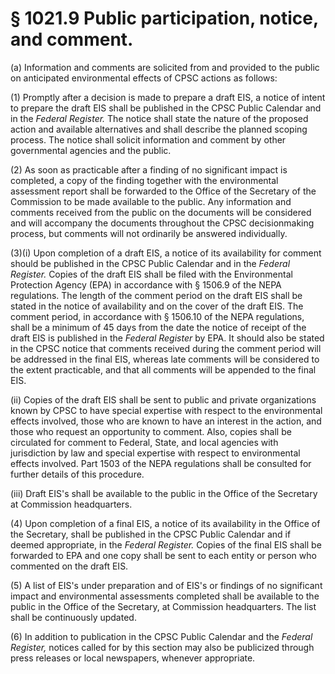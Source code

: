 # § 1021.9   Public participation, notice, and comment.

(a) Information and comments are solicited from and provided to the public on anticipated environmental effects of CPSC actions as follows:


(1) Promptly after a decision is made to prepare a draft EIS, a notice of intent to prepare the draft EIS shall be published in the CPSC Public Calendar and in the _Federal Register._ The notice shall state the nature of the proposed action and available alternatives and shall describe the planned scoping process. The notice shall solicit information and comment by other governmental agencies and the public.


(2) As soon as practicable after a finding of no significant impact is completed, a copy of the finding together with the environmental assessment report shall be forwarded to the Office of the Secretary of the Commission to be made available to the public. Any information and comments received from the public on the documents will be considered and will accompany the documents throughout the CPSC decisionmaking process, but comments will not ordinarily be answered individually.


(3)(i) Upon completion of a draft EIS, a notice of its availability for comment should be published in the CPSC Public Calendar and in the _Federal Register._ Copies of the draft EIS shall be filed with the Environmental Protection Agency (EPA) in accordance with § 1506.9 of the NEPA regulations. The length of the comment period on the draft EIS shall be stated in the notice of availability and on the cover of the draft EIS. The comment period, in accordance with § 1506.10 of the NEPA regulations, shall be a minimum of 45 days from the date the notice of receipt of the draft EIS is published in the _Federal Register_ by EPA. It should also be stated in the CPSC notice that comments received during the comment period will be addressed in the final EIS, whereas late comments will be considered to the extent practicable, and that all comments will be appended to the final EIS.


(ii) Copies of the draft EIS shall be sent to public and private organizations known by CPSC to have special expertise with respect to the environmental effects involved, those who are known to have an interest in the action, and those who request an opportunity to comment. Also, copies shall be circulated for comment to Federal, State, and local agencies with jurisdiction by law and special expertise with respect to environmental effects involved. Part 1503 of the NEPA regulations shall be consulted for further details of this procedure.


(iii) Draft EIS's shall be available to the public in the Office of the Secretary at Commission headquarters.


(4) Upon completion of a final EIS, a notice of its availability in the Office of the Secretary, shall be published in the CPSC Public Calendar and if deemed appropriate, in the _Federal Register._ Copies of the final EIS shall be forwarded to EPA and one copy shall be sent to each entity or person who commented on the draft EIS.


(5) A list of EIS's under preparation and of EIS's or findings of no significant impact and environmental assessments completed shall be available to the public in the Office of the Secretary, at Commission headquarters. The list shall be continuously updated.


(6) In addition to publication in the CPSC Public Calendar and the _Federal Register,_ notices called for by this section may also be publicized through press releases or local newspapers, whenever appropriate.




